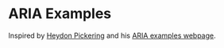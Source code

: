 # ARIA Examples

Inspired by [Heydon Pickering](https://twitter.com/heydonworks) and his [ARIA examples webpage](http://heydonworks.com/practical_aria_examples/).
